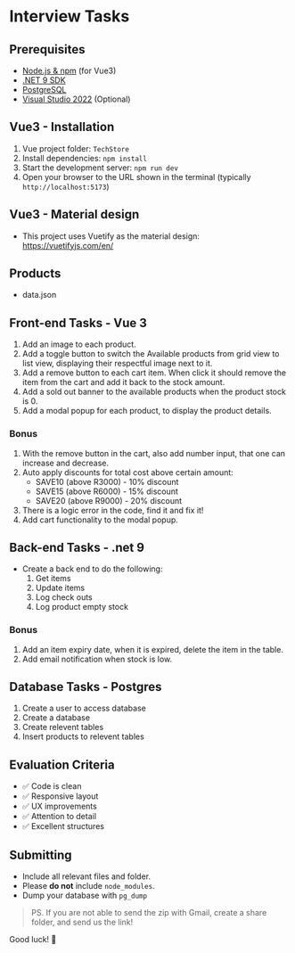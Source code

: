 # Interview Tasks

## Prerequisites

- [Node.js & npm](https://nodejs.org/) (for Vue3)
- [.NET 9 SDK](https://dotnet.microsoft.com/en-us/download/dotnet/9.0)
- [PostgreSQL](https://www.postgresql.org/)
- [Visual Studio 2022](https://visualstudio.microsoft.com/downloads/) (Optional)

## Vue3 - Installation

1. Vue project folder: `TechStore`
1. Install dependencies: `npm install`
1. Start the development server: `npm run dev`
1. Open your browser to the URL shown in the terminal (typically `http://localhost:5173`)

## Vue3 - Material design

- This project uses Vuetify as the material design: https://vuetifyjs.com/en/

## Products

- data.json

## Front-end Tasks - Vue 3

1. Add an image to each product.
1. Add a toggle button to switch the Available products from grid view to list view, displaying their respectful image next to it.
1. Add a remove button to each cart item. When click it should remove the item from the cart and add it back to the stock amount.
1. Add a sold out banner to the available products when the product stock is 0.
1. Add a modal popup for each product, to display the product details.

### Bonus

1. With the remove button in the cart, also add number input, that one can increase and decrease.
1. Auto apply discounts for total cost above certain amount: 
    * SAVE10 (above R3000) - 10% discount
    * SAVE15 (above R6000) - 15% discount
    * SAVE20 (above R9000) - 20% discount
1. There is a logic error in the code, find it and fix it!
1. Add cart functionality to the modal popup.

## Back-end Tasks - .net 9

- Create a back end to do the following:
    1. Get items
    1. Update items
    1. Log check outs
    1. Log product empty stock

### Bonus

1. Add an item expiry date, when it is expired, delete the item in the table.
1. Add email notification when stock is low.

## Database Tasks - Postgres

1. Create a user to access database
1. Create a database
1. Create relevent tables
1. Insert products to relevent tables

## Evaluation Criteria

- ✅ Code is clean
- ✅ Responsive layout
- ✅ UX improvements
- ✅ Attention to detail
- ✅ Excellent structures

## Submitting

- Include all relevant files and folder. 
- Please **do not** include `node_modules`.
- Dump your database with `pg_dump` 

> PS. If you are not able to send the zip with Gmail, create a share folder, and send us the link!

Good luck! 🚀